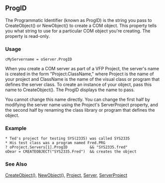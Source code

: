 ## ProgID

The Programmatic Identifier (known as ProgID) is the string you pass to CreateObject() or NewObject() to create a COM object. This property tells you what string to use for a particular COM object you're creating. The property is read-only.

### Usage

```foxpro
cMyServername = oServer.ProgID
```

When you create a COM server as part of a VFP Project, the server's name is created in the form "Project.ClassName," where Project is the name of your project and ClassName is the name of the visual class or program that defines the server class. To create an instance of your object, pass this name to CreateObject(). The ProgID displays the name to pass.

You cannot change this name directly. You can change the first half by modifying the server name using the Project's ServerProject property, and the second half by renaming the class library or program that defines the object.

### Example

```foxpro
* Ted's project for testing SYS(2335) was called SYS2335
* His test class was a program named Fred.PRG
? oProject.Servers[1].ProgID          && "SYS2335.fred"
oDear = CREATEOBJECT("SYS2335.Fred")  && creates the object
```
### See Also

[CreateObject()](s4g347.md), [NewObject()](s4g347.md), [Project](s4g730.md), [Server](s4g756.md), [ServerProject](s4g739.md)